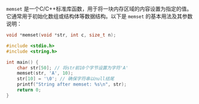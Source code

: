 


`memset` 是一个C/C++标准库函数，用于将一块内存区域的内容设置为指定的值。它通常用于初始化数组或结构体等数据结构。以下是 `memset` 的基本用法及其参数说明：

```cpp
void *memset(void *str, int c, size_t n);
```

```cpp
#include <stdio.h> 
#include <string.h> 

int main() { 
	char str[50]; // 将str前10个字节设置为字符'A' 
	memset(str, 'A', 10); 
	str[10] = '\0'; // 确保字符串以null结尾 
	printf("String after memset: %s\n", str); 
	return 0; 
}
```
<!--stackedit_data:
eyJoaXN0b3J5IjpbMTU2MTE0MzI0OF19
-->